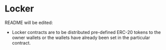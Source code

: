 # Locker

README will be edited:

- Locker contracts are to be distributed pre-defined ERC-20 tokens to the owner wallets or the wallets have already been set in the particular contract.
